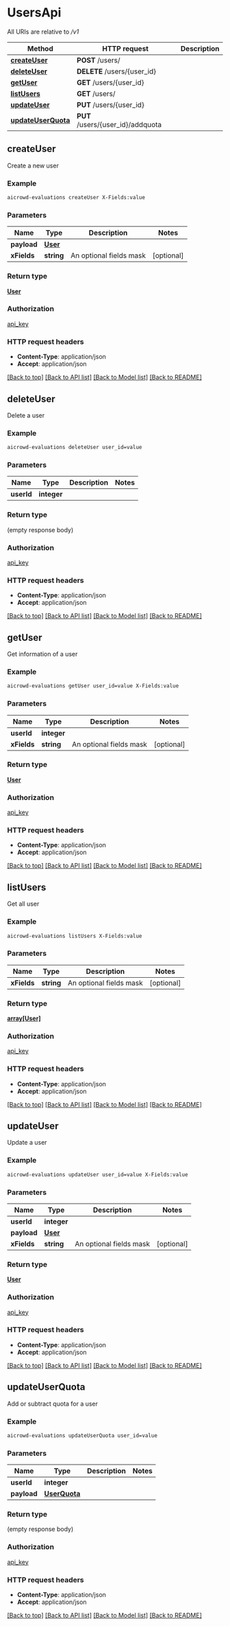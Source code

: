 # UsersApi

All URIs are relative to */v1*

Method | HTTP request | Description
------------- | ------------- | -------------
[**createUser**](UsersApi.md#createUser) | **POST** /users/ | 
[**deleteUser**](UsersApi.md#deleteUser) | **DELETE** /users/{user_id} | 
[**getUser**](UsersApi.md#getUser) | **GET** /users/{user_id} | 
[**listUsers**](UsersApi.md#listUsers) | **GET** /users/ | 
[**updateUser**](UsersApi.md#updateUser) | **PUT** /users/{user_id} | 
[**updateUserQuota**](UsersApi.md#updateUserQuota) | **PUT** /users/{user_id}/addquota | 


## **createUser**



Create a new user

### Example
```bash
aicrowd-evaluations createUser X-Fields:value
```

### Parameters

Name | Type | Description  | Notes
------------- | ------------- | ------------- | -------------
 **payload** | [**User**](User.md) |  |
 **xFields** | **string** | An optional fields mask | [optional]

### Return type

[**User**](User.md)

### Authorization

[api_key](../README.md#api_key)

### HTTP request headers

 - **Content-Type**: application/json
 - **Accept**: application/json

[[Back to top]](#) [[Back to API list]](../README.md#documentation-for-api-endpoints) [[Back to Model list]](../README.md#documentation-for-models) [[Back to README]](../README.md)

## **deleteUser**



Delete a user

### Example
```bash
aicrowd-evaluations deleteUser user_id=value
```

### Parameters

Name | Type | Description  | Notes
------------- | ------------- | ------------- | -------------
 **userId** | **integer** |  |

### Return type

(empty response body)

### Authorization

[api_key](../README.md#api_key)

### HTTP request headers

 - **Content-Type**: application/json
 - **Accept**: application/json

[[Back to top]](#) [[Back to API list]](../README.md#documentation-for-api-endpoints) [[Back to Model list]](../README.md#documentation-for-models) [[Back to README]](../README.md)

## **getUser**



Get information of a user

### Example
```bash
aicrowd-evaluations getUser user_id=value X-Fields:value
```

### Parameters

Name | Type | Description  | Notes
------------- | ------------- | ------------- | -------------
 **userId** | **integer** |  |
 **xFields** | **string** | An optional fields mask | [optional]

### Return type

[**User**](User.md)

### Authorization

[api_key](../README.md#api_key)

### HTTP request headers

 - **Content-Type**: application/json
 - **Accept**: application/json

[[Back to top]](#) [[Back to API list]](../README.md#documentation-for-api-endpoints) [[Back to Model list]](../README.md#documentation-for-models) [[Back to README]](../README.md)

## **listUsers**



Get all user

### Example
```bash
aicrowd-evaluations listUsers X-Fields:value
```

### Parameters

Name | Type | Description  | Notes
------------- | ------------- | ------------- | -------------
 **xFields** | **string** | An optional fields mask | [optional]

### Return type

[**array[User]**](User.md)

### Authorization

[api_key](../README.md#api_key)

### HTTP request headers

 - **Content-Type**: application/json
 - **Accept**: application/json

[[Back to top]](#) [[Back to API list]](../README.md#documentation-for-api-endpoints) [[Back to Model list]](../README.md#documentation-for-models) [[Back to README]](../README.md)

## **updateUser**



Update a user

### Example
```bash
aicrowd-evaluations updateUser user_id=value X-Fields:value
```

### Parameters

Name | Type | Description  | Notes
------------- | ------------- | ------------- | -------------
 **userId** | **integer** |  |
 **payload** | [**User**](User.md) |  |
 **xFields** | **string** | An optional fields mask | [optional]

### Return type

[**User**](User.md)

### Authorization

[api_key](../README.md#api_key)

### HTTP request headers

 - **Content-Type**: application/json
 - **Accept**: application/json

[[Back to top]](#) [[Back to API list]](../README.md#documentation-for-api-endpoints) [[Back to Model list]](../README.md#documentation-for-models) [[Back to README]](../README.md)

## **updateUserQuota**



Add or subtract quota for a user

### Example
```bash
aicrowd-evaluations updateUserQuota user_id=value
```

### Parameters

Name | Type | Description  | Notes
------------- | ------------- | ------------- | -------------
 **userId** | **integer** |  |
 **payload** | [**UserQuota**](UserQuota.md) |  |

### Return type

(empty response body)

### Authorization

[api_key](../README.md#api_key)

### HTTP request headers

 - **Content-Type**: application/json
 - **Accept**: application/json

[[Back to top]](#) [[Back to API list]](../README.md#documentation-for-api-endpoints) [[Back to Model list]](../README.md#documentation-for-models) [[Back to README]](../README.md)


